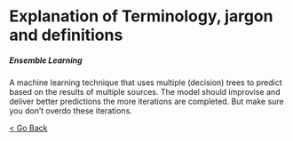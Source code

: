 # Explanation of Terminology, jargon and definitions

##### Ensemble Learning 
A machine learning technique that uses multiple (decision) trees to predict based on the results of multiple sources. The model should improvise and deliver better predictions the more iterations are completed. But make sure you don’t overdo these iterations.  

[<  Go Back](../README.md)